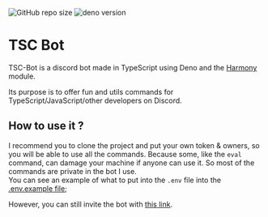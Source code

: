 ![GitHub repo size](https://img.shields.io/github/repo-size/Ayfri/tsc)
![deno version](https://img.shields.io/badge/deno-1.8.1-grey?logo=deno)

# TSC Bot

TSC-Bot is a discord bot made in TypeScript using Deno and the [Harmony](https://github.com/harmonyland/harmony) module.

Its purpose is to offer fun and utils commands for TypeScript/JavaScript/other developers on Discord.

## How to use it ?

I recommend you to clone the project and put your own token & owners, so you will be able to use all the commands.
Because some, like the `eval` command, can damage your machine if anyone can use it.
So most of the commands are private in the bot I use.<br>
You can see an example of what to put into the `.env` file into the [.env.example file](./.env.example);

However, you can still invite the bot with [this link](https://discord.com/oauth2/authorize?client_id=801974521133269053&scope=bot&permissions=289856).
